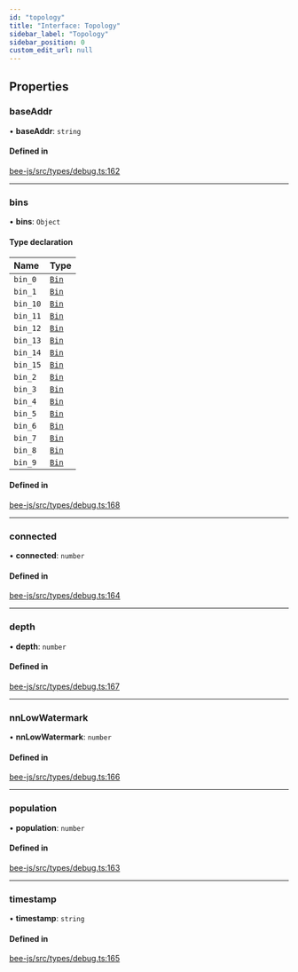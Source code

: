 ```yaml
---
id: "topology"
title: "Interface: Topology"
sidebar_label: "Topology"
sidebar_position: 0
custom_edit_url: null
---
```


## Properties

### baseAddr

• **baseAddr**: `string`

#### Defined in

[bee-js/src/types/debug.ts:162](https://github.com/ethersphere/bee-js/blob/74056cb/src/types/debug.ts#L162)

___

### bins

• **bins**: `Object`

#### Type declaration

| Name | Type |
| :------ | :------ |
| `bin_0` | [`Bin`](bin.md) |
| `bin_1` | [`Bin`](bin.md) |
| `bin_10` | [`Bin`](bin.md) |
| `bin_11` | [`Bin`](bin.md) |
| `bin_12` | [`Bin`](bin.md) |
| `bin_13` | [`Bin`](bin.md) |
| `bin_14` | [`Bin`](bin.md) |
| `bin_15` | [`Bin`](bin.md) |
| `bin_2` | [`Bin`](bin.md) |
| `bin_3` | [`Bin`](bin.md) |
| `bin_4` | [`Bin`](bin.md) |
| `bin_5` | [`Bin`](bin.md) |
| `bin_6` | [`Bin`](bin.md) |
| `bin_7` | [`Bin`](bin.md) |
| `bin_8` | [`Bin`](bin.md) |
| `bin_9` | [`Bin`](bin.md) |

#### Defined in

[bee-js/src/types/debug.ts:168](https://github.com/ethersphere/bee-js/blob/74056cb/src/types/debug.ts#L168)

___

### connected

• **connected**: `number`

#### Defined in

[bee-js/src/types/debug.ts:164](https://github.com/ethersphere/bee-js/blob/74056cb/src/types/debug.ts#L164)

___

### depth

• **depth**: `number`

#### Defined in

[bee-js/src/types/debug.ts:167](https://github.com/ethersphere/bee-js/blob/74056cb/src/types/debug.ts#L167)

___

### nnLowWatermark

• **nnLowWatermark**: `number`

#### Defined in

[bee-js/src/types/debug.ts:166](https://github.com/ethersphere/bee-js/blob/74056cb/src/types/debug.ts#L166)

___

### population

• **population**: `number`

#### Defined in

[bee-js/src/types/debug.ts:163](https://github.com/ethersphere/bee-js/blob/74056cb/src/types/debug.ts#L163)

___

### timestamp

• **timestamp**: `string`

#### Defined in

[bee-js/src/types/debug.ts:165](https://github.com/ethersphere/bee-js/blob/74056cb/src/types/debug.ts#L165)
